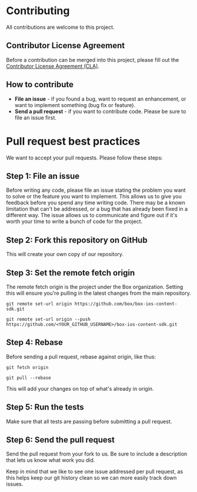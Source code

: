 Contributing
============

All contributions are welcome to this project.

Contributor License Agreement
-----------------------------

Before a contribution can be merged into this project, please fill out
the [Contributor License Agreement (CLA)](http://box.github.io/cla).

How to contribute
-----------------

-  **File an issue** - if you found a bug, want to request an
   enhancement, or want to implement something (bug fix or feature).
-  **Send a pull request** - if you want to contribute code. Please be
   sure to file an issue first.

Pull request best practices
============

We want to accept your pull requests. Please follow these steps:

Step 1: File an issue
---------------------

Before writing any code, please file an issue stating the problem you
want to solve or the feature you want to implement. This allows us to
give you feedback before you spend any time writing code. There may be a
known limitation that can't be addressed, or a bug that has already been
fixed in a different way. The issue allows us to communicate and figure
out if it's worth your time to write a bunch of code for the project.

Step 2: Fork this repository on GitHub
-------------------------------------

This will create your own copy of our repository.

Step 3: Set the remote fetch origin
-------------------------------

The remote fetch origin is the project under the Box organization.
Setting this will ensure you're pulling in the latest changes from the main repository.

```
git remote set-url origin https://github.com/box/box-ios-content-sdk.git
```

```
git remote set-url origin --push https://github.com/<YOUR_GITHUB_USERNAME>/box-ios-content-sdk.git
```


Step 4: Rebase
--------------

Before sending a pull request, rebase against origin, like thus:

```
git fetch origin
```
```
git pull --rebase
```


This will add your changes on top of what's already in origin.

Step 5: Run the tests
---------------------

Make sure that all tests are passing before submitting a pull request.

Step 6: Send the pull request
-----------------------------

Send the pull request from your fork to us. Be sure to include
a description that lets us know what work you did.

Keep in mind that we like to see one issue addressed per pull request,
as this helps keep our git history clean so we can more easily track
down issues.
